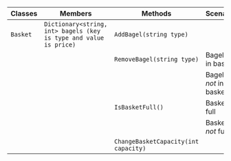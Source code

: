 | Classes           | Members                                                             | Methods                                               | Scenario                       | Outputs      |
|-------------------|---------------------------------------------------------------------|-------------------------------------------------------|--------------------------------|--------------|
| `Basket`          | `Dictionary<string, int> bagels (key is type and value is price)`   | `AddBagel(string type)`                               |                                | Console.Out  | 
|                   |                                                                     | `RemoveBagel(string type)`                            | Bagel *is* in basket           | true         |
|                   |                                                                     |                                                       | Bagel *is not* in basket       | false        |
|                   |                                                                     | `IsBasketFull()`                                      | Basket *is* full               | true         |
|                   |                                                                     |                                                       | Basket *is not* full           | false        |
|                   |                                                                     | `ChangeBasketCapacity(int capacity)`                  |                                |              | 
